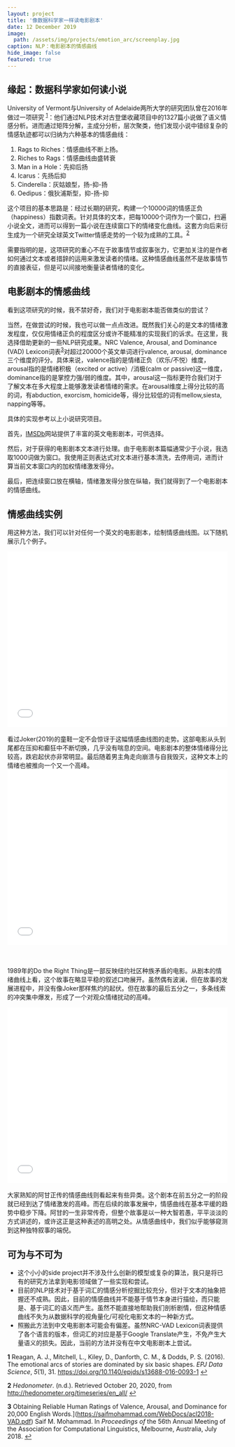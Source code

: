 ```yaml
---
layout: project
title: '像数据科学家一样读电影剧本'
date: 12 December 2019
image:  
  path: /assets/img/projects/emotion_arc/screenplay.jpg
caption: NLP：电影剧本的情感曲线
hide_image: false
featured: true
---
```


## 缘起：数据科学家如何读小说

University of Vermont与University of Adelaide两所大学的研究团队曾在2016年做过一项研究 <sup id="a1">[1](#f1)</sup>：他们通过NLP技术对古登堡收藏项目中的1327篇小说做了语义情感分析。进而通过矩阵分解，主成分分析，层次聚类，他们发现小说中错综复杂的情感轨迹都可以归纳为六种基本的情感曲线：
1. Rags to Riches：情感曲线不断上扬。
2. Riches to Rags：情感曲线由盛转衰
3. Man in a Hole：先抑后扬
4. Icarus：先扬后抑
5. Cinderella：灰姑娘型，扬-抑-扬
6. Oedipus：俄狄浦斯型，抑-扬-抑

这个项目的基本思路是：经过长期的研究，构建一个10000词的情感正负（happiness）指数词表。针对具体的文本，把每10000个词作为一个窗口，扫遍小说全文，进而可以得到一篇小说在连续窗口下的情绪变化曲线。这套方向后来衍生成为一个研究全球英文Twitter情感走势的一个较为成熟的工具。<sup id="a2">[2](#f2)</sup>

需要指明的是，这项研究的重心不在于故事情节或叙事张力，它更加关注的是作者如何通过文本或者措辞的运用来激发读者的情绪。这种情感曲线虽然不是故事情节的直接表征，但是可以间接地衡量读者情绪的变化。

## 电影剧本的情感曲线

看到这项研究的时候，我不禁好奇，我们对于电影剧本能否做类似的尝试？

当然，在做尝试的时候，我也可以做一点点改进。既然我们关心的是文本的情绪激发程度，仅仅用情绪正负的程度区分或许不能精准的实现我们的诉求。在这里，我选择借助更新的一些NLP研究成果。NRC Valence, Arousal, and Dominance (VAD) Lexicon词表<sup id="a3">[3](#f3)</sup>对超过20000个英文单词进行valence, arousal, dominance三个维度的评分。具体来说，valence指的是情绪正负（欢乐/不悦）维度，arousal指的是情绪积极（excited or active）/消极(calm or passive)这一维度，dominance指的是掌控力强/弱的维度。其中，arousal这一指标更符合我们对于了解文本在多大程度上能够激发读者情绪的需求。在arousal维度上得分比较的高的词，有abduction, exorcism, homicide等，得分比较低的词有mellow,siesta, napping等等。

具体的实现参考以上小说研究项目。

首先，[IMSDb](https://www.imsdb.com/)网站提供了丰富的英文电影剧本，可供选择。

然后，对于获得的电影剧本文本进行处理。由于电影剧本篇幅通常少于小说，我选取1000词做为窗口。我使用正则表达式对文本进行基本清洗，去停用词，进而计算当前文本窗口内的加权情绪激发得分。

最后，把连续窗口放在横轴，情绪激发得分放在纵轴，我们就得到了一个电影剧本的情感曲线。

## 情感曲线实例

用这种方法，我们可以针对任何一个英文的电影剧本，绘制情感曲线图。以下随机展示几个例子。
<iFrame seamless frameborder="0"
  src='/assets/img/projects/emotion_arc/Joker.html'  width="100%" height="400px" scrolling="no">
</iFrame>
<br><br>
看过Joker(2019)的童鞋一定不会惊讶于这幅情感曲线图的走势。这部电影从头到尾都在压抑和癫狂中不断切换，几乎没有喘息的空间。电影剧本的整体情绪得分比较高，跌宕起伏亦非常明显。最后随着男主角走向崩溃与自我毁灭，这种文本上的情绪也被推向一个又一个高峰。

<iFrame  seamless="seamless" frameborder="0"
  src='/assets/img/projects/emotion_arc/Do The Right Thing.html'  width="100%" height="400px" scrolling="no" >
</iFrame>

<br><br>
1989年的Do the Right Thing是一部反映纽约社区种族矛盾的电影。从剧本的情绪曲线上看，这个故事在略显平稳的叙述口吻展开。虽然偶有波澜，但在故事的发展进程中，并没有像Joker那样焦灼的起伏。但在故事的最后五分之一，多条线索的冲突集中爆发，形成了一个对观众情绪扰动的高峰。
<iFrame seamless frameborder="0"
  src='/assets/img/projects/emotion_arc/Forrest Gump.html'  width="100%" height="400px" scrolling="no">
</iFrame>
<br><br>
大家熟知的阿甘正传的情感曲线则看起来有些异类。这个剧本在前五分之一的阶段就已经到达了情绪激发的高峰。而在后续的故事发展中，情感曲线在基本平缓的趋势中稳步下降。阿甘的一生非常传奇，但整个故事是以一种大智若愚，平平淡淡的方式讲述的，或许这正是这种表述的高明之处。从情感曲线中，我们似乎能够窥测到这种独特叙事的端倪。

## 可为与不可为

- 这个小小的side project并不涉及什么创新的模型或复杂的算法，我只是将已有的研究方法拿到电影领域做了一些实现和尝试。
- 目前的NLP技术对于基于词汇的情感分析挖掘比较充分，但对于文本的抽象把握还不成熟。因此，目前的情感曲线并不能基于情节本身进行描绘，而只能是、基于词汇的语义而产生。虽然不能直接地帮助我们剖析剧情，但这种情感曲线不失为从数据科学的视角量化/可视化电影文本的一种新方式。
- 照搬此方法到中文电影剧本可能会有偏差。虽然NRC-VAD Lexicon词表提供了各个语言的版本，但词汇的对应是基于Google Translate产生，不免产生大量语义的损失。因此，当前的方法并没有在中文电影剧本上尝试。

<b id="f1">1</b> Reagan, A. J., Mitchell, L., Kiley, D., Danforth, C. M., & Dodds, P. S. (2016). The emotional arcs of stories are dominated by six basic shapes. *EPJ Data Science*, *5*(1), 31. https://doi.org/10.1140/epjds/s13688-016-0093-1 [↩](#a1)

<b id="f2">2</b> *Hedonometer*. (n.d.). Retrieved October 20, 2020, from http://hedonometer.org/timeseries/en_all/ [↩](#a2)

<b id="f3">3</b> Obtaining Reliable Human Ratings of Valence, Arousal, and Dominance for 20,000 English Words.](https://saifmohammad.com/WebDocs/acl2018-VAD.pdf) Saif M. Mohammad. In *Proceedings of* the 56th Annual Meeting of the Association for Computational Linguistics, Melbourne, Australia, July 2018. [↩](#a3)


